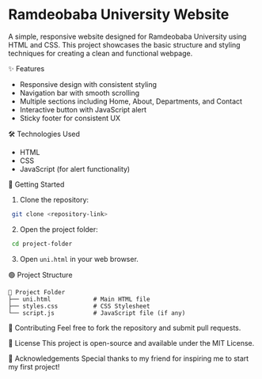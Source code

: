 # Ramdeobaba University Website

A simple, responsive website designed for Ramdeobaba University using HTML and CSS. This project showcases the basic structure and styling techniques for creating a clean and functional webpage.

✨ Features
- Responsive design with consistent styling
- Navigation bar with smooth scrolling
- Multiple sections including Home, About, Departments, and Contact
- Interactive button with JavaScript alert
- Sticky footer for consistent UX

 🛠️ Technologies Used
- HTML
- CSS
- JavaScript (for alert functionality)

🚀 Getting Started
1. Clone the repository:
```bash
 git clone <repository-link>
```
2. Open the project folder:
```bash
 cd project-folder
```
3. Open `uni.html` in your web browser.

 🟢 Project Structure
```
📂 Project Folder
├── uni.html            # Main HTML file
├── styles.css          # CSS Stylesheet
└── script.js           # JavaScript file (if any)
```

 🤝 Contributing
Feel free to fork the repository and submit pull requests.

📜 License
This project is open-source and available under the MIT License.

 💬 Acknowledgements
Special thanks to my friend for inspiring me to start my first project!

